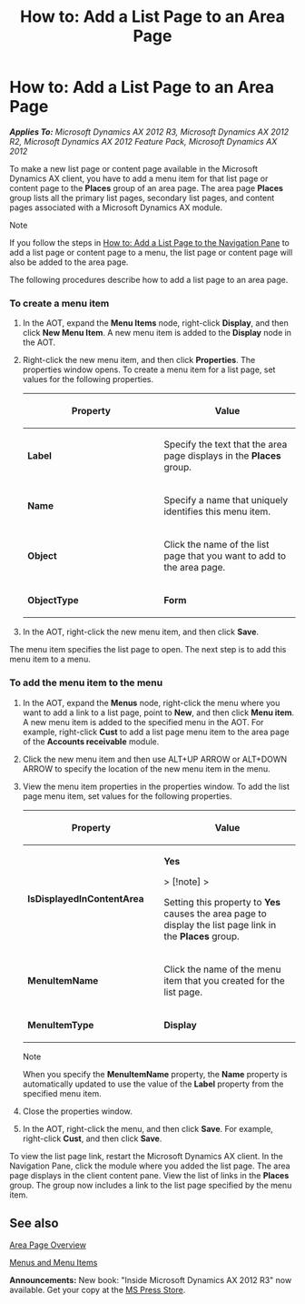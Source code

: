 ﻿---
title: 'How to: Add a List Page to an Area Page'
TOCTitle: 'How to: Add a List Page to an Area Page'
ms:assetid: a9e02765-a581-4f65-92e4-adeb7e506a64
ms:mtpsurl: https://msdn.microsoft.com/en-us/library/Cc572916(v=AX.60)
ms:contentKeyID: 35249517
ms.date: 05/18/2015
mtps_version: v=AX.60
---

# How to: Add a List Page to an Area Page 


_**Applies To:** Microsoft Dynamics AX 2012 R3, Microsoft Dynamics AX 2012 R2, Microsoft Dynamics AX 2012 Feature Pack, Microsoft Dynamics AX 2012_

To make a new list page or content page available in the Microsoft Dynamics AX client, you have to add a menu item for that list page or content page to the **Places** group of an area page. The area page **Places** group lists all the primary list pages, secondary list pages, and content pages associated with a Microsoft Dynamics AX module.


> [!NOTE]
> <P>If you follow the steps in <A href="how-to-add-a-list-page-to-the-navigation-pane.md">How to: Add a List Page to the Navigation Pane</A> to add a list page or content page to a menu, the list page or content page will also be added to the area page.</P>



The following procedures describe how to add a list page to an area page.

### To create a menu item

1.  In the AOT, expand the **Menu Items** node, right-click **Display**, and then click **New Menu Item**. A new menu item is added to the **Display** node in the AOT.

2.  Right-click the new menu item, and then click **Properties**. The properties window opens. To create a menu item for a list page, set values for the following properties.
    
    <table>
    <colgroup>
    <col style="width: 50%" />
    <col style="width: 50%" />
    </colgroup>
    <thead>
    <tr class="header">
    <th><p>Property</p></th>
    <th><p>Value</p></th>
    </tr>
    </thead>
    <tbody>
    <tr class="odd">
    <td><p><strong>Label</strong></p></td>
    <td><p>Specify the text that the area page displays in the <strong>Places</strong> group.</p></td>
    </tr>
    <tr class="even">
    <td><p><strong>Name</strong></p></td>
    <td><p>Specify a name that uniquely identifies this menu item.</p></td>
    </tr>
    <tr class="odd">
    <td><p><strong>Object</strong></p></td>
    <td><p>Click the name of the list page that you want to add to the area page.</p></td>
    </tr>
    <tr class="even">
    <td><p><strong>ObjectType</strong></p></td>
    <td><p><strong>Form</strong></p></td>
    </tr>
    </tbody>
    </table>


3.  In the AOT, right-click the new menu item, and then click **Save**.

The menu item specifies the list page to open. The next step is to add this menu item to a menu.

### To add the menu item to the menu

1.  In the AOT, expand the **Menus** node, right-click the menu where you want to add a link to a list page, point to **New**, and then click **Menu item**. A new menu item is added to the specified menu in the AOT. For example, right-click **Cust** to add a list page menu item to the area page of the **Accounts receivable** module.

2.  Click the new menu item and then use ALT+UP ARROW or ALT+DOWN ARROW to specify the location of the new menu item in the menu.

3.  View the menu item properties in the properties window. To add the list page menu item, set values for the following properties.
    
    <table>
    <colgroup>
    <col style="width: 50%" />
    <col style="width: 50%" />
    </colgroup>
    <thead>
    <tr class="header">
    <th><p>Property</p></th>
    <th><p>Value</p></th>
    </tr>
    </thead>
    <tbody>
    <tr class="odd">
    <td><p><strong>IsDisplayedInContentArea</strong></p></td>
    <td><p><strong>Yes</strong></p>
    > [!note]  
    > <P>Setting this property to <strong>Yes</strong> causes the area page to display the list page link in the <strong>Places</strong> group.</P>
    </td>
    </tr>
    <tr class="even">
    <td><p><strong>MenuItemName</strong></p></td>
    <td><p>Click the name of the menu item that you created for the list page.</p></td>
    </tr>
    <tr class="odd">
    <td><p><strong>MenuItemType</strong></p></td>
    <td><p><strong>Display</strong></p></td>
    </tr>
    </tbody>
    </table>
    

    > [!NOTE]
    > <P>When you specify the <STRONG>MenuItemName</STRONG> property, the <STRONG>Name</STRONG> property is automatically updated to use the value of the <STRONG>Label</STRONG> property from the specified menu item.</P>



4.  Close the properties window.

5.  In the AOT, right-click the menu, and then click **Save**. For example, right-click **Cust**, and then click **Save**.

To view the list page link, restart the Microsoft Dynamics AX client. In the Navigation Pane, click the module where you added the list page. The area page displays in the client content pane. View the list of links in the **Places** group. The group now includes a link to the list page specified by the menu item.

## See also

[Area Page Overview](area-page-overview.md)

[Menus and Menu Items](menus-and-menu-items.md)

  
**Announcements:** New book: "Inside Microsoft Dynamics AX 2012 R3" now available. Get your copy at the [MS Press Store](https://www.microsoftpressstore.com/store/inside-microsoft-dynamics-ax-2012-r3-9780735685109).

